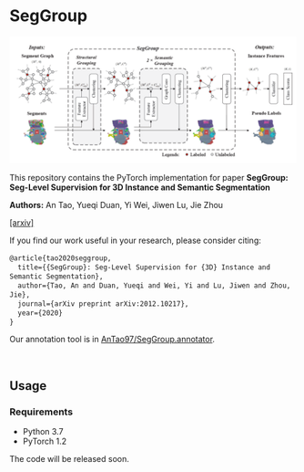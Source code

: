 # SegGroup

<p float="left">
    <img src="image/SegGroup.png" width="800"/>
</p>

This repository contains the PyTorch implementation for paper **SegGroup: Seg-Level Supervision for 3D Instance and Semantic Segmentation**

**Authors:** An Tao, Yueqi Duan, Yi Wei, Jiwen Lu, Jie Zhou

[[arxiv]](https://arxiv.org/abs/2012.10217)

If you find our work useful in your research, please consider citing:
```
@article{tao2020seggroup,
  title={{SegGroup}: Seg-Level Supervision for {3D} Instance and Semantic Segmentation},
  author={Tao, An and Duan, Yueqi and Wei, Yi and Lu, Jiwen and Zhou, Jie},
  journal={arXiv preprint arXiv:2012.10217},
  year={2020}
}
```

Our annotation tool is in [AnTao97/SegGroup.annotator](https://github.com/AnTao97/SegGroup.annotator).

&nbsp;
## Usage
### Requirements
- Python 3.7
- PyTorch 1.2

The code will be released soon.
